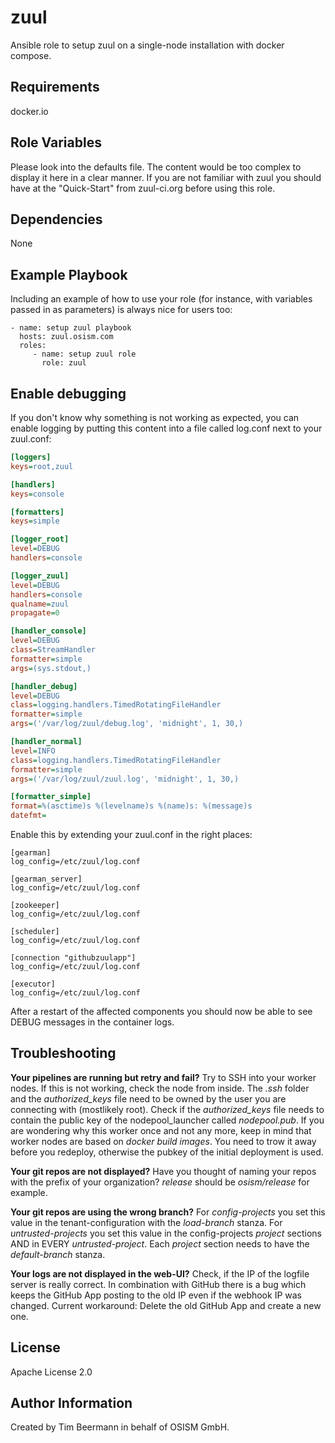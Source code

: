 zuul
====

Ansible role to setup zuul on a single-node installation with docker compose.

Requirements
------------

docker.io

Role Variables
--------------

Please look into the defaults file. The content would be too complex to display it here in a clear manner.
If you are not familiar with zuul you should have at the "Quick-Start" from zuul-ci.org before using this role.

Dependencies
------------

None

Example Playbook
----------------

Including an example of how to use your role (for instance, with variables passed in as parameters) is always nice for users too:

    - name: setup zuul playbook
      hosts: zuul.osism.com
      roles:
         - name: setup zuul role
           role: zuul

Enable debugging
----------------

If you don't know why something is not working as expected, you can enable logging by 
putting this content into a file called log.conf next to your zuul.conf:
```ini
[loggers]
keys=root,zuul

[handlers]
keys=console

[formatters]
keys=simple

[logger_root]
level=DEBUG
handlers=console

[logger_zuul]
level=DEBUG
handlers=console
qualname=zuul
propagate=0

[handler_console]
level=DEBUG
class=StreamHandler
formatter=simple
args=(sys.stdout,)

[handler_debug]
level=DEBUG
class=logging.handlers.TimedRotatingFileHandler
formatter=simple
args=('/var/log/zuul/debug.log', 'midnight', 1, 30,)

[handler_normal]
level=INFO
class=logging.handlers.TimedRotatingFileHandler
formatter=simple
args=('/var/log/zuul/zuul.log', 'midnight', 1, 30,)

[formatter_simple]
format=%(asctime)s %(levelname)s %(name)s: %(message)s
datefmt=
```

Enable this by extending your zuul.conf in the right places:
```
[gearman]
log_config=/etc/zuul/log.conf

[gearman_server]
log_config=/etc/zuul/log.conf

[zookeeper]
log_config=/etc/zuul/log.conf

[scheduler]
log_config=/etc/zuul/log.conf

[connection "githubzuulapp"]
log_config=/etc/zuul/log.conf

[executor]
log_config=/etc/zuul/log.conf
```

After a restart of the affected components you should now be able to see DEBUG messages in the container logs.

Troubleshooting
---------------

**Your pipelines are running but retry and fail?**
Try to SSH into your worker nodes. If this is not working, check the node from inside.
The *.ssh* folder and the *authorized_keys* file need to be owned by the user you are connecting with (mostlikely root).
Check if the *authorized_keys* file needs to contain the public key of the nodepool_launcher called *nodepool.pub*.
If you are wondering why this worker once and not any more, keep in mind that worker nodes are based on *docker build images*.
You need to trow it away before you redeploy, otherwise the pubkey of the initial deployment is used.

**Your git repos are not displayed?**
Have you thought of naming your repos with the prefix of your organization? *release* should be *osism/release* for example.

**Your git repos are using the wrong branch?** 
For *config-projects* you set this value in the tenant-configuration with the *load-branch* stanza.
For *untrusted-projects* you set this value in the config-projects *project* sections AND in EVERY *untrusted-project*.
Each *project* section needs to have the *default-branch* stanza.

**Your logs are not displayed in the web-UI?**
Check, if the IP of the logfile server is really correct. In combination with GitHub there is a bug which keeps the GitHub App posting to the old IP even if the webhook IP was changed. Current workaround: Delete the old GitHub App and create a new one.

License
-------

Apache License 2.0

Author Information
------------------

Created by Tim Beermann in behalf of OSISM GmbH.
